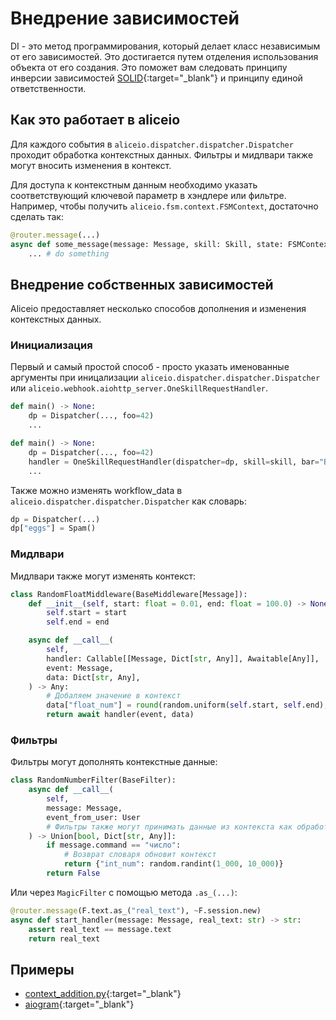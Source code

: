 # Внедрение зависимостей

DI - это метод программирования, который делает класс независимым от его зависимостей.
Это достигается путем отделения использования объекта от его создания.
Это поможет вам следовать принципу инверсии зависимостей [SOLID](https://en.wikipedia.org/wiki/SOLID){:target="_blank"} и принципу единой ответственности.

## Как это работает в aliceio

Для каждого события в `aliceio.dispatcher.dispatcher.Dispatcher` проходит обработка контекстных данных. Фильтры и мидлвари также могут вносить изменения в контекст.

Для доступа к контекстным данным необходимо указать соответствующий ключевой параметр в хэндлере или фильтре.
Например, чтобы получить `aliceio.fsm.context.FSMContext`, достаточно сделать так:

```python
@router.message(...)
async def some_message(message: Message, skill: Skill, state: FSMContext) -> Any:
    ... # do something
```

## Внедрение собственных зависимостей

Aliceio предоставляет несколько способов дополнения и изменения контекстных данных.

### Инициализация

Первый и самый простой способ - просто указать именованные аргументы при иницализации `aliceio.dispatcher.dispatcher.Dispatcher` или `aliceio.webhook.aiohttp_server.OneSkillRequestHandler`.

```python
def main() -> None:
    dp = Dispatcher(..., foo=42)
    ...
```
```python
def main() -> None:
    dp = Dispatcher(..., foo=42)
    handler = OneSkillRequestHandler(dispatcher=dp, skill=skill, bar="Bazz")
    ...
```

Также можно изменять workflow_data в `aliceio.dispatcher.dispatcher.Dispatcher` как словарь:

```python
dp = Dispatcher(...)
dp["eggs"] = Spam()
```

### Мидлвари

Мидлвари также могут изменять контекст:

```python
class RandomFloatMiddleware(BaseMiddleware[Message]):
    def __init__(self, start: float = 0.01, end: float = 100.0) -> None:
        self.start = start
        self.end = end

    async def __call__(
        self,
        handler: Callable[[Message, Dict[str, Any]], Awaitable[Any]],
        event: Message,
        data: Dict[str, Any],
    ) -> Any:
        # Добаляем значение в контекст
        data["float_num"] = round(random.uniform(self.start, self.end), 3)
        return await handler(event, data)
```

### Фильтры

Фильтры могут дополнять контекстные данные:

```python
class RandomNumberFilter(BaseFilter):
    async def __call__(
        self,
        message: Message,
        event_from_user: User
        # Фильтры также могут принимать данные из контекста как обработчики
    ) -> Union[bool, Dict[str, Any]]:
        if message.command == "число":
            # Возврат словаря обновит контекст
            return {"int_num": random.randint(1_000, 10_000)}
        return False
```

Или через `MagicFilter` с помощью метода `.as_(...)`:

```python
@router.message(F.text.as_("real_text"), ~F.session.new)
async def start_handler(message: Message, real_text: str) -> str:
    assert real_text == message.text
    return real_text
```

## Примеры

* [context_addition.py](https://github.com/K1rL3s/aliceio/blob/master/examples/context_addition.py){:target="_blank"}
* [aiogram](https://docs.aiogram.dev/en/dev-3.x/dispatcher/dependency_injection.html){:target="_blank"}
